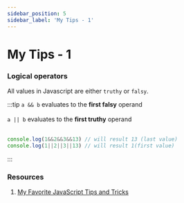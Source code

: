 ```yaml
---
sidebar_position: 5
sidebar_label: 'My Tips - 1'
---
```


# My Tips - 1

### Logical operators
All values in Javascript are either `truthy` or `falsy`.

:::tip
`a && b` evaluates to the **first falsy** operand<br></br>
`a || b` evaluates to the **first truthy** operand<br></br>

```js
console.log(1&&2&&3&&13) // will result 13 (last value)
console.log(1||2||3||13) // will result 1(first value)
```
:::

### Resources

1. [My Favorite JavaScript Tips and Tricks](https://blog.greenroots.info/my-favorite-javascript-tips-and-tricks)

